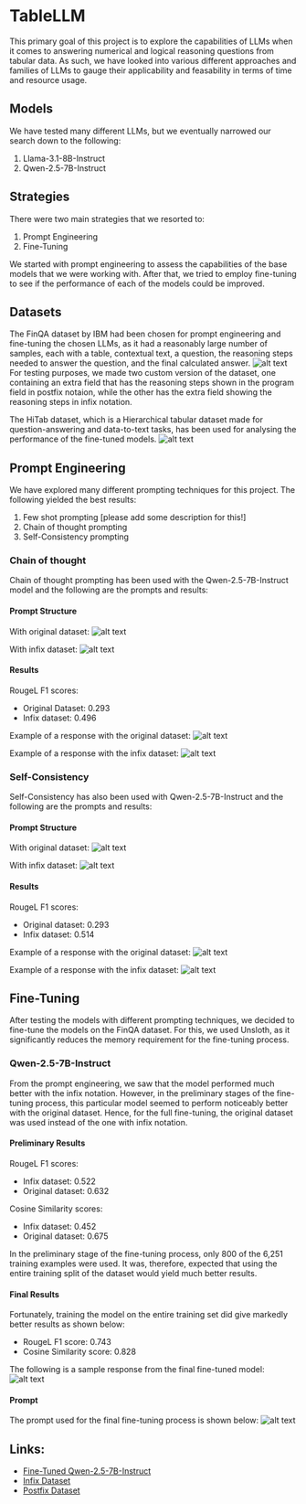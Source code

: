 # TableLLM
This primary goal of this project is to explore the capabilities of LLMs when it comes to answering numerical and logical reasoning questions from tabular data. As such, we have looked into various different approaches and families of LLMs to gauge their applicability and feasability in terms of time and resource usage.

## Models
We have tested many different LLMs, but we eventually narrowed our search down to the following:
1) Llama-3.1-8B-Instruct
2) Qwen-2.5-7B-Instruct 

## Strategies
There were two main strategies that we resorted to:
1) Prompt Engineering
2) Fine-Tuning

We started with prompt engineering to assess the capabilities of the base models that we were working with. After that, we tried to employ fine-tuning to see if the performance of each of the models could be improved.

## Datasets
The FinQA dataset by IBM had been chosen for prompt engineering and fine-tuning the chosen LLMs, as it had a reasonably large number of samples, each with a table, contextual text, a question, the reasoning steps needed to answer the question, and the final calculated answer.
![alt text](image.png)
For testing purposes, we made two custom version of the dataset, one containing an extra field that has the reasoning steps shown in the program field in postfix notaion, while the other has the extra field showing the reasoning steps in infix notation.

The HiTab dataset, which is a Hierarchical tabular dataset made for question-answering and data-to-text tasks, has been used for analysing the performance of the fine-tuned models.
![alt text](image-1.png)


## Prompt Engineering
We have explored many different prompting techniques for this project. The following yielded the best results:
1) Few shot prompting [please add some description for this!]
2) Chain of thought prompting
3) Self-Consistency prompting

### Chain of thought
Chain of thought prompting has been used with the Qwen-2.5-7B-Instruct model and the following are the prompts and results:
#### Prompt Structure
With original dataset:
![alt text](image-2.png)

With infix dataset:
![alt text](image-3.png)

#### Results
RougeL F1 scores:
* Original Dataset: 0.293
* Infix dataset: 0.496

Example of a response with the original dataset:
![alt text](image-4.png)

Example of a response with the infix dataset:
![alt text](image-5.png)

### Self-Consistency
Self-Consistency has also been used with Qwen-2.5-7B-Instruct and the following are the prompts and results:

#### Prompt Structure
With original dataset:
![alt text](image-6.png)

With infix dataset:
![alt text](image-7.png)

#### Results
RougeL F1 scores:
* Original dataset: 0.293
* Infix dataset: 0.514

Example of a response with the original dataset:
![alt text](image-8.png)

Example of a response with the infix dataset:
![alt text](image-9.png)

## Fine-Tuning
After testing the models with different prompting techniques, we decided to fine-tune the models on the FinQA dataset. For this, we used Unsloth, as it significantly reduces the memory requirement for the fine-tuning process.

### Qwen-2.5-7B-Instruct
From the prompt engineering, we saw that the model performed much better with the infix notation. However, in the preliminary stages of the fine-tuning process, this particular model seemed to perform noticeably better with the original dataset. Hence, for the full fine-tuning, the original dataset was used instead of the one with infix notation.

#### Preliminary Results
RougeL F1 scores:
* Infix dataset: 0.522
* Original dataset: 0.632

Cosine Similarity scores:
* Infix dataset: 0.452
* Original dataset: 0.675

In the preliminary stage of the fine-tuning process, only 800 of the 6,251 training examples were used. It was, therefore, expected that using the entire training split of the dataset would yield much better results.

#### Final Results
Fortunately, training the model on the entire training set did give markedly better results as shown below:
* RougeL F1 score: 0.743
* Cosine Similarity score: 0.828

The following is a sample response from the final fine-tuned model:
![alt text](image-11.png)

#### Prompt
The prompt used for the final fine-tuning process is shown below:
![alt text](image-10.png)


## Links:
* [Fine-Tuned Qwen-2.5-7B-Instruct](https://huggingface.co/n3Er/qwen2.5-7b-instruct-finqa-ht)
* [Infix Dataset](https://huggingface.co/datasets/n3Er/FinQA-Infix)
* [Postfix Dataset](https://huggingface.co/datasets/n3Er/FinQA-Postfix)
